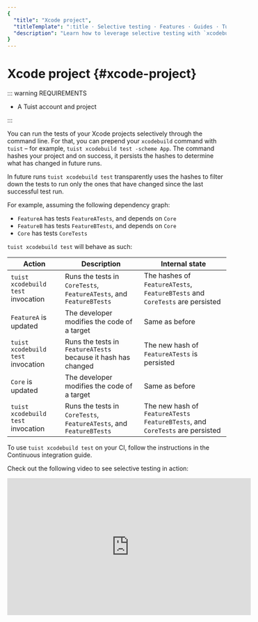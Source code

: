 ```yaml
---
{
  "title": "Xcode project",
  "titleTemplate": ":title · Selective testing · Features · Guides · Tuist",
  "description": "Learn how to leverage selective testing with `xcodebuild`."
}
---
```

# Xcode project {#xcode-project}

::: warning REQUIREMENTS
<!-- -->
- A <LocalizedLink href="/guides/server/accounts-and-projects">Tuist account and project</LocalizedLink>
<!-- -->
:::

You can run the tests of your Xcode projects selectively through the command
line. For that, you can prepend your `xcodebuild` command with `tuist` – for
example, `tuist xcodebuild test -scheme App`. The command hashes your project
and on success, it persists the hashes to determine what has changed in future
runs.

In future runs `tuist xcodebuild test` transparently uses the hashes to filter
down the tests to run only the ones that have changed since the last successful
test run.

For example, assuming the following dependency graph:

- `FeatureA` has tests `FeatureATests`, and depends on `Core`
- `FeatureB` has tests `FeatureBTests`, and depends on `Core`
- `Core` has tests `CoreTests`

`tuist xcodebuild test` will behave as such:

| Action                             | Description                                                         | Internal state                                                                 |
| ---------------------------------- | ------------------------------------------------------------------- | ------------------------------------------------------------------------------ |
| `tuist xcodebuild test` invocation | Runs the tests in `CoreTests`, `FeatureATests`, and `FeatureBTests` | The hashes of `FeatureATests`, `FeatureBTests` and `CoreTests` are persisted   |
| `FeatureA` is updated              | The developer modifies the code of a target                         | Same as before                                                                 |
| `tuist xcodebuild test` invocation | Runs the tests in `FeatureATests` because it hash has changed       | The new hash of `FeatureATests` is persisted                                   |
| `Core` is updated                  | The developer modifies the code of a target                         | Same as before                                                                 |
| `tuist xcodebuild test` invocation | Runs the tests in `CoreTests`, `FeatureATests`, and `FeatureBTests` | The new hash of `FeatureATests` `FeatureBTests`, and `CoreTests` are persisted |

To use `tuist xcodebuild test` on your CI, follow the instructions in the
<LocalizedLink href="/guides/integrations/continuous-integration">Continuous
integration guide</LocalizedLink>.

Check out the following video to see selective testing in action:

<iframe title="Run tests selectively in your Xcode projects" width="560" height="315" src="https://videos.tuist.dev/videos/embed/1SjekbWSYJ2HAaVjchwjfQ" frameborder="0" allowfullscreen="" sandbox="allow-same-origin allow-scripts allow-popups allow-forms"></iframe>
